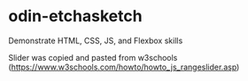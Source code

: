 # odin-etchasketch

Demonstrate HTML, CSS, JS, and Flexbox skills

Slider was copied and pasted from w3schools (https://www.w3schools.com/howto/howto_js_rangeslider.asp)